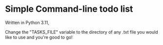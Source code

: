 # Simple Command-line todo list

Written in Python 3.11,

Change the "TASKS_FILE" variable to the directory of any .txt file you would like to use and you're good to go!

